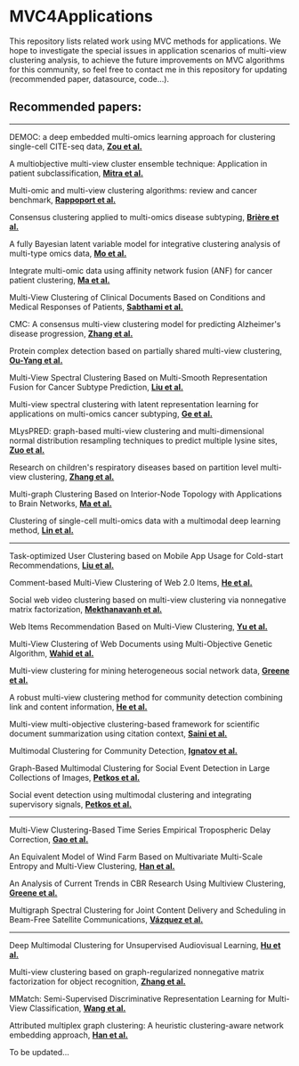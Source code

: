 # MVC4Applications
This repository lists related work using MVC methods for applications. We hope to investigate the special issues in application scenarios of multi-view clustering analysis, to achieve the future improvements on MVC algorithms for this community, so feel free to contact me in this repository for updating (recommended paper, datasource, code...).

## Recommended papers:

___

DEMOC: a deep embedded multi-omics learning approach for clustering single-cell CITE-seq data, **[Zou et al.](https://web.s.ebscohost.com/ehost/pdfviewer/pdfviewer?vid=0&sid=eeb49590-883f-4d77-bc09-6f175f455e0d%40redis)**

A multiobjective multi-view cluster ensemble technique: Application in patient subclassification, **[Mitra et al.](https://journals.plos.org/plosone/article?id=10.1371/journal.pone.0216904)**

Multi-omic and multi-view clustering algorithms: review and cancer benchmark, **[Rappoport et al.](https://academic.oup.com/nar/article/46/20/10546/5123392)**

Consensus clustering applied to multi-omics disease subtyping, **[Brière et al.](https://link.springer.com/article/10.1186/s12859-021-04279-1)**

A fully Bayesian latent variable model for integrative clustering analysis of multi-type omics data, **[Mo et al.](https://academic.oup.com/biostatistics/article/19/1/71/3852318)**

Integrate multi-omic data using affinity network fusion (ANF) for cancer patient clustering, **[Ma et al.](https://ieeexplore.ieee.org/abstract/document/8217682)**

Multi-View Clustering of Clinical Documents Based on Conditions and Medical Responses of Patients, **[Sabthami et al.](https://ieeexplore.ieee.org/abstract/document/7726951)**

CMC: A consensus multi-view clustering model for predicting Alzheimer's disease progression, **[Zhang et al.](https://www.sciencedirect.com/science/article/pii/S0169260720317284?casa_token=vL8d7d6nx4wAAAAA:jUH-FeOLCDJ_PqGmWZ56pVzim1FoCioMC5qdYYh61vIVE6l8D8OHf68W-FbMRQWk2fDv28aEqA)**

Protein complex detection based on partially shared multi-view clustering, **[Ou-Yang et al.](https://bmcbioinformatics.biomedcentral.com/articles/10.1186/s12859-016-1164-9)**

Multi-View Spectral Clustering Based on Multi-Smooth Representation Fusion for Cancer Subtype Prediction, **[Liu et al.](https://www.frontiersin.org/articles/10.3389/fgene.2021.718915/full)**

Multi-view spectral clustering with latent representation learning for applications on multi-omics cancer subtyping, **[Ge et al.](https://academic.oup.com/bib/article/24/1/bbac500/6850565)**

MLysPRED: graph-based multi-view clustering and multi-dimensional normal distribution resampling techniques to predict multiple lysine sites, **[Zuo et al.](https://academic.oup.com/bib/article/23/5/bbac277/6661182)**

Research on children's respiratory diseases based on partition level multi-view clustering, **[Zhang et al.](https://doi.org/10.1117/12.2687644)**

Multi-graph Clustering Based on Interior-Node Topology with Applications to Brain Networks, **[Ma et al.](https://link.springer.com/chapter/10.1007/978-3-319-46128-1_30)**

Clustering of single-cell multi-omics data with a multimodal deep learning method, **[Lin et al.](https://www.nature.com/articles/s41467-022-35031-9)**

___

Task-optimized User Clustering based on Mobile App Usage for Cold-start Recommendations, **[Liu et al.](https://dl.acm.org/doi/pdf/10.1145/3534678.3539105)**

Comment-based Multi-View Clustering of Web 2.0 Items, **[He et al.](https://dl.acm.org/doi/abs/10.1145/2566486.2567975)**

Social web video clustering based on multi-view clustering via nonnegative matrix factorization, **[Mekthanavanh et al.](https://link.springer.com/article/10.1007/s13042-018-00902-5)**

Web Items Recommendation Based on Multi-View Clustering, **[Yu et al.](https://ieeexplore.ieee.org/abstract/document/8377689)**

Multi-View Clustering of Web Documents using Multi-Objective Genetic Algorithm, **[Wahid et al.](https://ieeexplore.ieee.org/abstract/document/6900586)**

Multi-view clustering for mining heterogeneous social network data, **[Greene et al.](https://www.researchgate.net/profile/Derek-Greene/publication/222089360_Multi-view_clustering_for_mining_heterogeneous_social_network_data/links/09e41510e75e85bf3d000000/Multi-view-clustering-for-mining-heterogeneous-social-network-data.pdf)**

A robust multi-view clustering method for community detection combining link and content information, **[He et al.](https://www.sciencedirect.com/science/article/pii/S0378437118312184?casa_token=cTuxJjYlkBAAAAAA:qtd4VrAS0PXxlF0RTZSNiHQ45_YXmJ3ovcl5k1Pcw89nbgYZYZtgvwBYlN2pakD5INaKD9tHEw)**

Multi-view multi-objective clustering-based framework for scientific document summarization using citation context, **[Saini et al.](https://link.springer.com/article/10.1007/s10489-022-04166-z)**

Multimodal Clustering for Community Detection, **[Ignatov et al.](https://link.springer.com/chapter/10.1007/978-3-319-64167-6_4)**

Graph-Based Multimodal Clustering for Social Event Detection in Large Collections of Images, **[Petkos et al.](https://link.springer.com/chapter/10.1007/978-3-319-04114-8_13)**

Social event detection using multimodal clustering and integrating supervisory signals, **[Petkos et al.](https://dl.acm.org/doi/abs/10.1145/2324796.2324825)**

___

Multi-View Clustering-Based Time Series Empirical Tropospheric Delay Correction, **[Gao et al.](https://ieeexplore.ieee.org/abstract/document/10121341)**

An Equivalent Model of Wind Farm Based on Multivariate Multi-Scale Entropy and Multi-View Clustering, **[Han et al.](https://www.mdpi.com/1996-1073/15/16/6054)**

An Analysis of Current Trends in CBR Research Using Multiview Clustering, **[Greene et al.](https://ojs.aaai.org/aimagazine/index.php/aimagazine/article/view/2243)**

Multigraph Spectral Clustering for Joint Content Delivery and Scheduling in Beam-Free Satellite Communications, **[Vázquez et al.](https://ieeexplore.ieee.org/abstract/document/9053805)**

___

Deep Multimodal Clustering for Unsupervised Audiovisual Learning, **[Hu et al.](https://openaccess.thecvf.com/content_CVPR_2019/html/Hu_Deep_Multimodal_Clustering_for_Unsupervised_Audiovisual_Learning_CVPR_2019_paper.html)**

Multi-view clustering based on graph-regularized nonnegative matrix factorization for object recognition, **[Zhang et al.](https://www.sciencedirect.com/science/article/pii/S0020025517311015?casa_token=tEmaDKHmUV0AAAAA:TJOLFTZsIM0vBWX_SsfNY1KrGzQIPgxH5q1w7uDmXHdVfnSGAq7e_fDfYWaz02zjl1AUIIE_hw)**

MMatch: Semi-Supervised Discriminative Representation Learning for Multi-View Classification, **[Wang et al.](https://ieeexplore.ieee.org/abstract/document/9733884)**
    
Attributed multiplex graph clustering: A heuristic clustering-aware network embedding approach, **[Han et al.](https://www.sciencedirect.com/science/article/pii/S0378437121009699?casa_token=5eAu_aXSc9wAAAAA:QaC4ulblpVc1PT3jnq1BrvLwEc3sQ_GXuyVpBRxzIIEcPxyzLjuuIMf-cQUDouulSO1PFhUlFg)**

To be updated...
